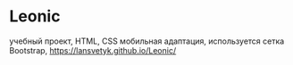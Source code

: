 # Leonic
учебный проект, 
HTML, CSS
мобильная адаптация,
используется сетка Bootstrap,
https://lansvetyk.github.io/Leonic/
